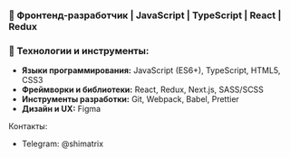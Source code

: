 ### 🌟 Фронтенд-разработчик | JavaScript | TypeScript | React | Redux 

### 🚀 Технологии и инструменты:
- **Языки программирования:** JavaScript (ES6+), TypeScript, HTML5, CSS3
- **Фреймворки и библиотеки:** React, Redux, Next.js, SASS/SCSS
- **Инструменты разработки:** Git, Webpack, Babel, Prettier
- **Дизайн и UX:** Figma

 Контакты:
- Telegram: @shimatrix
